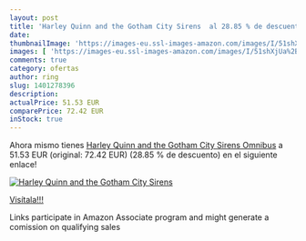 ```yaml
---
layout: post
title: 'Harley Quinn and the Gotham City Sirens  al 28.85 % de descuento'
date: 
thumbnailImage: 'https://images-eu.ssl-images-amazon.com/images/I/51shXjUa%2BIL._SL200_.jpg'
images: [ 'https://images-eu.ssl-images-amazon.com/images/I/51shXjUa%2BIL._SL200_.jpg' ]
comments: true
category: ofertas
author: ring
slug: 1401278396
description:
actualPrice: 51.53 EUR
comparePrice: 72.42 EUR
inStock: true
---
```


Ahora mismo tienes [Harley Quinn and the Gotham City Sirens Omnibus](https://www.amazon.es/dp/1401278396/?tag=tolees-21) a 51.53 EUR (original: 72.42 EUR) (28.85 %  de descuento) en el siguiente enlace!

[![Harley Quinn and the Gotham City Sirens ](https://images-eu.ssl-images-amazon.com/images/I/51shXjUa%2BIL._SL200_.jpg)](https://www.amazon.es/dp/1401278396/?tag=tolees-21)

[Visítala!!!](https://www.amazon.es/dp/1401278396/?tag=tolees-21)

Links participate in Amazon Associate program and might generate a comission on qualifying sales

